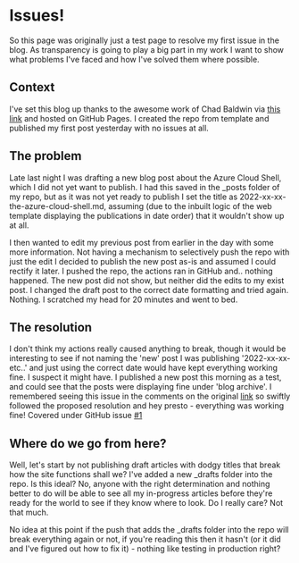 # Issues!

So this page was originally just a test page to resolve my first issue in the blog. As transparency is going to play a big part in my work I want to show what problems I've faced and how I've solved them where possible.

## Context

I've set this blog up thanks to the awesome work of Chad Baldwin via [this link](https://chadbaldwin.net/2021/03/14/how-to-build-a-sql-blog.html) and hosted on GitHub Pages. I created the repo from template and published my first post yesterday with no issues at all. 

## The problem

Late last night I was drafting a new blog post about the Azure Cloud Shell, which I did not yet want to publish. I had this saved in the _posts folder of my repo, but as it was not yet ready to publish I set the title as 2022-xx-xx-the-azure-cloud-shell.md, assuming (due to the inbuilt logic of the web template displaying the publications in date order) that it wouldn't show up at all.

I then wanted to edit my previous post from earlier in the day with some more information. Not having a mechanism to selectively push the repo with just the edit I decided to publish the new post as-is and assumed I could rectify it later. I pushed the repo, the actions ran in GitHub and.. nothing happened. The new post did not show, but neither did the edits to my exist post. I changed the draft post to the correct date formatting and tried again. Nothing. I scratched my head for 20 minutes and went to bed.

## The resolution

I don't think my actions really caused anything to break, though it would be interesting to see if not naming the 'new' post I was publishing '2022-xx-xx-etc..' and just using the correct date would have kept everything working fine. I suspect it might have. I published a new post this morning as a test, and could see that the posts were displaying fine under 'blog archive'. I remembered seeing this issue in the comments on the original [link](https://chadbaldwin.net/2021/03/14/how-to-build-a-sql-blog.html) so swiftly followed the proposed resolution and hey presto - everything was working fine! Covered under GitHub issue [#1](https://github.com/explodinghat/explodinghat.github.io/issues/1)

## Where do we go from here?

Well, let's start by not publishing draft articles with dodgy titles that break how the site functions shall we? I've added a new _drafts folder into the repo. Is this ideal? No, anyone with the right determination and nothing better to do will be able to see all my in-progress articles before they're ready for the world to see if they know where to look. Do I really care? Not that much. 

No idea at this point if the push that adds the _drafts folder into the repo will break everything again or not, if you're reading this then it hasn't (or it did and I've figured out how to fix it) - nothing like testing in production right? 